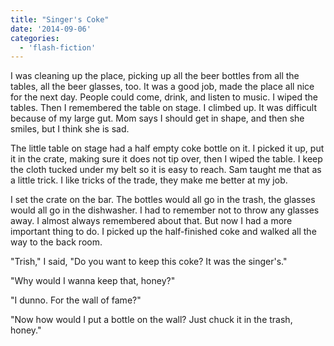```yaml
---
title: "Singer's Coke"
date: '2014-09-06'
categories:
  - 'flash-fiction'
---
```


I was cleaning up the place, picking up all the beer bottles from all the
tables, all the beer glasses, too. It was a good job, made the place all nice
for the next day. People could come, drink, and listen to music. I wiped the
tables. Then I remembered the table on stage. I climbed up. It was difficult
because of my large gut. Mom says I should get in shape, and then she smiles,
but I think she is sad.

<!-- truncate -->

The little table on stage had a half empty coke bottle on it. I picked it up,
put it in the crate, making sure it does not tip over, then I wiped the table. I
keep the cloth tucked under my belt so it is easy to reach. Sam taught me that
as a little trick. I like tricks of the trade, they make me better at my job.

I set the crate on the bar. The bottles would all go in the trash, the glasses
would all go in the dishwasher. I had to remember not to throw any glasses away.
I almost always remembered about that. But now I had a more important thing to
do. I picked up the half-finished coke and walked all the way to the back room.

"Trish," I said, "Do you want to keep this coke? It was the singer's."

"Why would I wanna keep that, honey?"

"I dunno. For the wall of fame?"

"Now how would I put a bottle on the wall? Just chuck it in the trash, honey."
